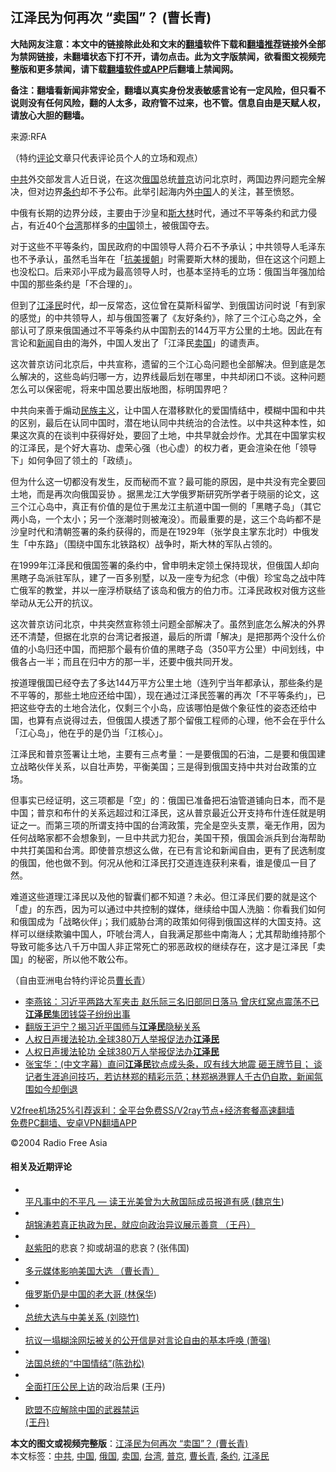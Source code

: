  <h2>江泽民为何再次 “卖国”？ (曹长青)</h2> <p class="notice"><b>大陆网友注意：本文中的链接除此处和文末的<a href="https://github.com/bannedbook/fanqiang" >翻墙</a>软件下载和<a href="https://github.com/killgcd/justmysocks/blob/master/README.md">翻墙推荐</a>链接外全部为禁网链接，未翻墙状态下打不开，请勿点击。此为文字版禁闻，欲看图文视频完整版和更多禁闻，请下载<a href="https://github.com/bannedbook/fanqiang">翻墙软件或APP</a>后翻墙上禁闻网。</p><p>备注：翻墙看新闻非常安全，翻墙以真实身份发表敏感言论有一定风险，但只看不说则没有任何风险，翻的人太多，政府管不过来，也不管。信息自由是天赋人权，请放心大胆的翻墙。</b></p>  <div class="entry"> <p>来源:RFA</p> <p> （特约<span class='wp_keywordlink_affiliate'><a href="https://www.bannedbook.org/bnews/comments/" title="新闻评论" target="_blank">评论</a></span>文章只代表评论员个人的立场和观点） </p> <p> <a href="https://www.bannedbook.org/bnews/tag/%e4%b8%ad%e5%85%b1/" class="st_tag internal_tag" rel="tag" title="标签 中共 下的日志">中共</a>外交部发言人近日说，在这次<a href="https://www.bannedbook.org/bnews/tag/%e4%bf%84%e5%9b%bd/" class="st_tag internal_tag" rel="tag" title="标签 俄国 下的日志">俄国</a>总统<a href="https://www.bannedbook.org/bnews/tag/%e6%99%ae%e4%ba%ac/" class="st_tag internal_tag" rel="tag" title="标签 普京 下的日志">普京</a>访问北京时，两国边界问题完全解决，但对边界<a href="https://www.bannedbook.org/bnews/tag/%E6%9D%A1%E7%BA%A6/" class="st_tag internal_tag" rel="tag" title="标签 条约 下的日志">条约</a>却不予公布。此举引起海内外<span class='wp_keywordlink_affiliate'><a href="https://www.bannedbook.org/" title="中国" target="_blank">中国</a></span>人的关注，甚至愤怒。 </p> <p> 中俄有长期的边界分歧，主要由于沙皇和<span class='wp_keywordlink'><a href="https://www.bannedbook.org/forum2/topic1256.html" title="斯大林（上、中、下册）" target="_blank">斯大林</a></span>时代，通过不平等条约和武力侵占，有近40个<a href="https://www.bannedbook.org/bnews/tag/%e5%8f%b0%e6%b9%be/" class="st_tag internal_tag" rel="tag" title="标签 台湾 下的日志">台湾</a>那样多的<a href="https://www.bannedbook.org/bnews/tag/%E4%B8%AD%E5%9B%BD/" class="st_tag internal_tag" rel="tag" title="标签 中国 下的日志">中国</a>领土，被俄国夺去。 </p>  <p> 对于这些不平等条约，国民政府的中国领导人蒋介石不予承认；中共领导人毛泽东也不予承认，虽然毛当年在「<span class='wp_keywordlink'><a href="https://www.bannedbook.org/forum2/topic952.html" title="历史回顾：从“抗美援朝”到“大跃进”" target="_blank">抗美援朝</a></span>」时需要斯大林的援助，但在这这个问题上也没松口。后来邓小平成为最高领导人时，也基本坚持毛的立场：俄国当年强加给中国的那些条约是「不合理的」。 </p> <p> 但到了<a href="https://www.bannedbook.org/bnews/tag/%e6%b1%9f%e6%b3%bd%e6%b0%91/" class="st_tag internal_tag" rel="tag" title="标签 江泽民 下的日志">江泽民</a>时代，却一反常态，这位曾在莫斯科留学、到俄国访问时说「有到家的感觉」的中共领导人，却与俄国签署了《友好条约》，除了三个江心岛之外，全部认可了原来俄国通过不平等条约从中国割去的144万平方公里的土地。因此在有言论和<span class='wp_keywordlink_affiliate'><a href="https://www.bannedbook.org/" title="新闻">新闻</a></span>自由的海外，中国人发出了「江泽民<a href="https://www.bannedbook.org/bnews/tag/%E5%8D%96%E5%9B%BD/" class="st_tag internal_tag" rel="tag" title="标签 卖国 下的日志">卖国</a>」的谴责声。 </p> <p> 这次普京访问北京后，中共宣称，遗留的三个江心岛问题也全部解决。但到底是怎么解决的，这些岛屿归哪一方，边界线最后划在哪里，中共却闭口不谈。这种问题怎么可以保密呢，将来中国总要出版地图，标明国界吧？ </p> <p> 中共向来善于煽动<span class='wp_keywordlink'><a href="https://www.bannedbook.org/forum11/topic333.html" title="禁片：民族主义和三座大山" target="_blank">民族主义</a></span>，让中国人在潜移默化的爱国情结中，模糊中国和中共的区别，最后在认同中国时，潜在地认同中共统治的合法性。以中共这种本性，如果这次真的在谈判中获得好处，要回了土地，中共早就会炒作。尤其在中国掌实权的江泽民，是个好大喜功、虚荣心强（也心虚）的权力者，更会渲染在他「领导下」如何争回了领土的「政绩」。 </p>  <p> 但为什么这一切都没有发生，反而秘而不宣？最可能的原因，是中共没有完全要回土地，而是再次向俄国妥协 。据黑龙江大学俄罗斯研究所学者于晓丽的论文，这三个江心岛中，真正有价值的是位于黑龙江主航道中国一侧的「黑瞎子岛」（其它两小岛，一个太小；另一个涨潮时则被淹没）。而最重要的是，这三个岛屿都不是沙皇时代和清朝签署的条约获得的，而是在1929年（张学良主掌东北时）中俄发生「中东路」（围绕中国东北铁路权）战争时，斯大林的军队占领的。 </p> <p> 在1999年江泽民和俄国签署的条约中，曾申明未定领土保持现状，但俄国人却向黑瞎子岛派驻军队，建了一百多别墅，以及一座专为纪念（中俄）珍宝岛之战中阵亡俄军的教堂，并以一座浮桥联结了该岛和俄方的伯力市。江泽民政权对俄方这些举动从无公开的抗议。 </p> <p> 这次普京访问北京，中共突然宣称领土问题全部解决了。虽然到底怎么解决的外界还不清楚，但据在北京的台湾记者报道，最后的所谓「解决」是把那两个没什么价值的小岛归还中国，而把那个最有价值的黑瞎子岛（350平方公里）中间划线，中俄各占一半；而且在归中方的那一半，还要中俄共同开发。 </p> <p> 按道理俄国已经夺去了多达144万平方公里土地（连列宁当年都承认，那些条约是不平等的，那些土地应还给中国），现在通过江泽民签署的再次「不平等条约」，已把这些夺去的土地合法化，仅剩三个小岛，应该哪怕是做个象征性的姿态还给中国，也算有点说得过去，但俄国人摸透了那个留俄工程师的心理，他不会在乎什么「江心岛」，他在乎的是仍当「江核心」。 </p>  <p> 江泽民和普京签署让土地，主要有三点考量：一是要俄国的石油，二是要和俄国建立战略伙伴关系，以自壮声势，平衡美国；三是得到俄国支持中共对台政策的立场。 </p> <p> 但事实已经证明，这三项都是「空」的：俄国已准备把石油管道铺向日本，而不是中国；普京和布什的关系远超过和江泽民，这从普京最近公开支持布什连任就是明证之一。而第三项的所谓支持中国的台湾政策，完全是空头支票，毫无作用，因为任何战略家都不会想象到，一旦中共武力犯台，美国干预，俄国会派兵到台海帮助中共打美国和台湾。即使普京想这么做，在已有言论和新闻自由，更有了民选制度的俄国，他也做不到。何况从他和江泽民打交道连连获利来看，谁是傻瓜一目了然。 </p> <p> 难道这些道理江泽民以及他的智囊们都不知道？未必。但江泽民们要的就是这个「虚」的东西，因为可以通过中共控制的媒体，继续给中国人洗脑：你看我们如何和俄国成为「战略伙伴」；我们威胁台湾的政策如何得到俄国这样的大国支持。这样可以继续欺骗中国人，吓唬台湾人，自我满足那些中南海人；尤其帮助维持那个导致可能多达八千万中国人非正常死亡的邪恶政权的继续存在，这才是江泽民「卖国」的秘密，所以他不敢公布。 </p> <p> （自由亚洲电台特约评论员<a href="https://www.bannedbook.org/bnews/tag/%e6%9b%b9%e9%95%bf%e9%9d%92/" class="st_tag internal_tag" rel="tag" title="标签 曹长青 下的日志">曹长青</a>） </p>  <ul class='op-related-articles' title='相关阅读'> <li><a href='https://www.bannedbook.org/bnews/comments/20201216/1448743.html' target='_blank'>李燕铭：习近平两路大军夹击 赵乐际三名旧部同日落马 曾庆红窝点震荡不已 <b>江泽民</b>集团钱袋子纷纷出事</a></li> <li><a href='https://www.bannedbook.org/bnews/cbnews/20201212/1446308.html' target='_blank'>翻版王沪宁？揭习近平国师与<b>江泽民</b>隐秘关系</a></li> <li><a href='https://www.bannedbook.org/bnews/bannedvideo/20201211/1445831.html' target='_blank'>人权日声援法轮功.全球380万人举报促法办<b>江泽民</b></a></li> <li><a href='https://www.bannedbook.org/bnews/taiwannews/20201211/1445658.html' target='_blank'>人权日声援法轮功 全球380万人举报促法办<b>江泽民</b></a></li> <li><a href='https://www.bannedbook.org/bnews/bannedvideo/20201205/1442690.html' target='_blank'>张宝华：(中文字幕）直问<b>江泽民</b>钦点成头条，叹有线大地震 砸王牌节目； 谈记者生涯追问技巧，若访林郑的精彩示范；林郑祸港罪人千古仍自欺，新闻氛围如今却倒退</a></li> </ul> <p class="texttj"> <a href="https://github.com/bannedbook/fanqiang/wiki/V2ray%E6%9C%BA%E5%9C%BA" target="_blank">V2free机场25%引荐返利：全平台免费SS/V2ray节点+经济套餐高速翻墙</a><br/> <a href="https://github.com/bannedbook/fanqiang/wiki/%E7%A6%81%E9%97%BB%E7%BD%91%E5%AE%89%E5%8D%93%E7%BF%BB%E5%A2%99%E6%96%B0%E9%97%BBAPP" target="_blank">免费PC翻墙、安卓VPN翻墙APP</a></p><p>©2004 Radio Free Asia </p> <h4> 相关及近期评论<br /> </h4> <ul> <li> <a href="/mandarin/pinglun/wjs-20041019.html"><br /> 平凡事中的不平凡 &#8212; 读王光美曾为大赦国际成员报道有感 (<span class='wp_keywordlink'><a href="https://www.bannedbook.org/forum10/topic340.html" title="魏京生" target="_blank">魏京生</a></span>)<br /> </a> </li> <li> <a href="/mandarin/pinglun/wd-20041019.html"><br /> 胡锦涛若真正执政为民，就应向政治异议展示善意 （王丹）<br /> </a> </li> <li> <a href="/mandarin/pinglun/zwg-20041019.html"><br /> <span class='wp_keywordlink'><a href="https://www.bannedbook.org/forum2/topic93.html" title="《改革历程-赵紫阳回忆录》" target="_blank">赵紫阳</a></span>的悲哀？抑或胡温的悲哀？(张伟国)<br /> </a> </li> <li> <a href="/mandarin/pinglun/ccq-20041018.html"><br /> 多元媒体影响美国大选 （曹长青）<br /> </a> </li> <li> <a href="/mandarin/pinglun/lbh-20041014.html"><br /> 俄罗斯仍是中国的老大哥 (<span class='wp_keywordlink'><a href="https://www.bannedbook.org/forum10/topic383.html" title="林保华" target="_blank">林保华</a></span>)<br /> </a> </li> <li> <a href="/mandarin/pinglun/lxz-20041014.html"><br /> 总统大选与中美关系 (刘晓竹)<br /> </a> </li> <li> <a href="/mandarin/pinglun/xq-20041013.html"><br /> 抗议一塌糊涂网坛被关的公开信是对言论自由的基本呼唤 (萧强)<br /> </a> </li> <li> <a href="/mandarin/pinglun/cjs-20041012.html"><br /> 法国总统的“中国情结”(陈劲松)<br /> </a> </li> <li> <a href="/mandarin/pinglun/wd-20041012.html"><br /> 全面打压公民<span class='wp_keywordlink_affiliate'><a href="https://www.bannedbook.org/bnews/weiquan/" title="上访" target="_blank">上访</a></span>的政治后果 (王丹)<br /> </a> </li> <li> <a href="/mandarin/pinglun/wd-20041001.html"><br /> 欧盟不应解除中国的武器禁运<br /> (王丹)<br /> </a> </li> </ul> </p><a name='sharetosocial'></a>       <div><b>本文的图文或视频完整版</b>：<a href='https://www.bannedbook.org/bnews/comments/20201216/1448835.html'>江泽民为何再次 “卖国”？ (曹长青)</a></div>  </div><!--END ENTRY--> <div class="postfooter"> <div>本文标签：<a href="https://www.bannedbook.org/bnews/tag/%e4%b8%ad%e5%85%b1/" rel="tag">中共</a>, <a href="https://www.bannedbook.org/bnews/tag/%E4%B8%AD%E5%9B%BD/" rel="tag">中国</a>, <a href="https://www.bannedbook.org/bnews/tag/%e4%bf%84%e5%9b%bd/" rel="tag">俄国</a>, <a href="https://www.bannedbook.org/bnews/tag/%E5%8D%96%E5%9B%BD/" rel="tag">卖国</a>, <a href="https://www.bannedbook.org/bnews/tag/%e5%8f%b0%e6%b9%be/" rel="tag">台湾</a>, <a href="https://www.bannedbook.org/bnews/tag/%e6%99%ae%e4%ba%ac/" rel="tag">普京</a>, <a href="https://www.bannedbook.org/bnews/tag/%e6%9b%b9%e9%95%bf%e9%9d%92/" rel="tag">曹长青</a>, <a href="https://www.bannedbook.org/bnews/tag/%E6%9D%A1%E7%BA%A6/" rel="tag">条约</a>, <a href="https://www.bannedbook.org/bnews/tag/%e6%b1%9f%e6%b3%bd%e6%b0%91/" rel="tag">江泽民</a></div>  </div><!--END POSTFOOTER--> 